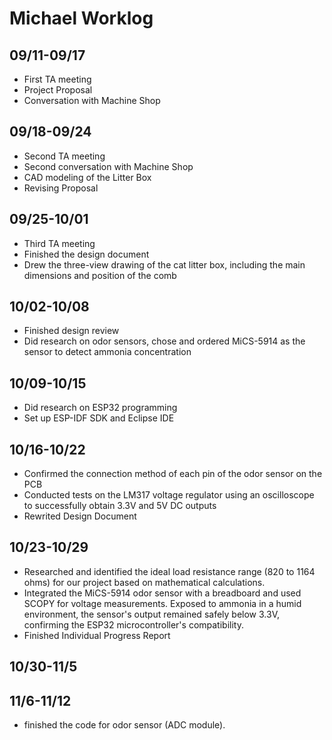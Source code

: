 # Michael Worklog

## 09/11-09/17

- First TA meeting 
- Project Proposal
- Conversation with Machine Shop

## 09/18-09/24

- Second TA meeting
- Second conversation with Machine Shop
- CAD modeling of the Litter Box
- Revising Proposal

## 09/25-10/01
- Third TA meeting
- Finished the design document
- Drew the three-view drawing of the cat litter box, including the main dimensions and position of the comb

## 10/02-10/08

- Finished design review 
- Did research on odor sensors, chose and ordered MiCS-5914 as the sensor to detect ammonia concentration

## 10/09-10/15

- Did research on ESP32 programming
- Set up ESP-IDF SDK and Eclipse IDE

## 10/16-10/22

- Confirmed the connection method of each pin of the odor sensor on the PCB
- Conducted tests on the LM317 voltage regulator using an oscilloscope to successfully obtain 3.3V and 5V DC outputs
- Rewrited Design Document
## 10/23-10/29

- Researched and identified the ideal load resistance range (820 to 1164 ohms) for our project based on mathematical calculations.
- Integrated the MiCS-5914 odor sensor with a breadboard and used SCOPY for voltage measurements. Exposed to ammonia in a humid environment, the sensor's output remained safely below 3.3V, confirming the ESP32 microcontroller's compatibility.
- Finished Individual Progress Report

## 10/30-11/5

## 11/6-11/12

- finished the code for odor sensor (ADC module).
